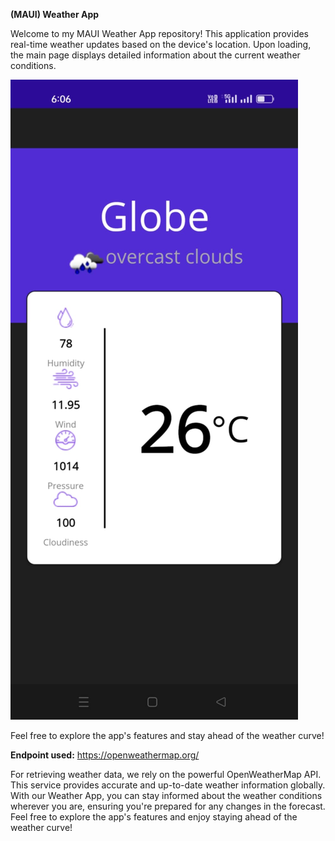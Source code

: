 **(MAUI) Weather App**

Welcome to my MAUI Weather App repository! This application provides real-time weather updates based on the device's location. 
Upon loading, the main page displays detailed information about the current weather conditions.

![Description of image](welcome-screen.jfif)

Feel free to explore the app's features and stay ahead of the weather curve!

**Endpoint used:** https://openweathermap.org/

For retrieving weather data, we rely on the powerful OpenWeatherMap API. This service provides accurate and up-to-date weather information globally.
With our Weather App, you can stay informed about the weather conditions wherever you are, ensuring you're prepared for any changes in the forecast.
Feel free to explore the app's features and enjoy staying ahead of the weather curve!
